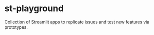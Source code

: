 # st-playground

Collection of Streamlit apps to replicate issues and test new features via prototypes.

